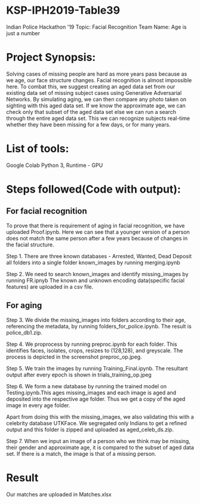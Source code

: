# KSP-IPH2019-Table39
Indian Police Hackathon '19
Topic: Facial Recognition
Team Name: Age is just a number

# Project Synopsis:
Solving cases of missing people are hard as more years pass because as we age, our face structure changes. Facial recognition is almost impossible here. To combat this, we suggest creating an aged data set from our existing data set of missing subject cases using Generative Adversarial Networks. By simulating aging, we can then compare any photo taken on sighting with this aged data set. If we know the approximate age, we can check only that subset of the aged data set else we can run a search through the entire aged data set. This we can recognize subjects real-time whether they have been missing for a few days, or for many years.

# List of tools:
Google Colab
Python 3, Runtime - GPU

# Steps followed(Code with output):
## For facial recognition
To prove that there is requirement of aging in facial recognition, we have uploaded Proof.ipynb. Here we can see that a younger version of a person does not match the same person after a few years because of changes in the facial structure.

Step 1.
There are three known databases - Arrested, Wanted, Dead
Deposit all folders into a single folder known_images by running merging.ipynb

Step 2.
We need to search known_images and identify missing_images by running FR.ipnyb
The known and unknown encoding data(specific facial features) are uploaded in a csv file.

## For aging
Step 3.
We divide the missing_images into folders according to their age, referencing the metadata, by running folders_for_police.ipynb. The result is police_db1.zip.

Step 4.
We proprocess by running preproc.ipynb for each folder. This identifies faces, isolates, crops, resizes to (128,128), and greyscale.
The process is depicted in the screenshot preproc_op.jpeg.

Step 5.
We train the images by running Training_Final.ipynb. The resultant output after every epoch is shown in trials_training_op.jpeg

Step 6. 
We form a new database by running the trained model on Testing.ipynb.This ages missing_images and each image is aged and deposited into the respective age folder. Thus we get a copy of the aged image in every age folder.

Apart from doing this with the missing_images, we also validating this with a celebrity database UTKFace. We segregated only Indians to get a refined output and this folder is zipped and uploaded as aged_celeb_ds.zip.

Step 7.
When we input an image of a person who we think may be missing, their gender and approximate age, it is compared to the subset of aged data set. If there is a match, the image is that of a missing person. 

# Result
Our matches are uploaded in Matches.xlsx



